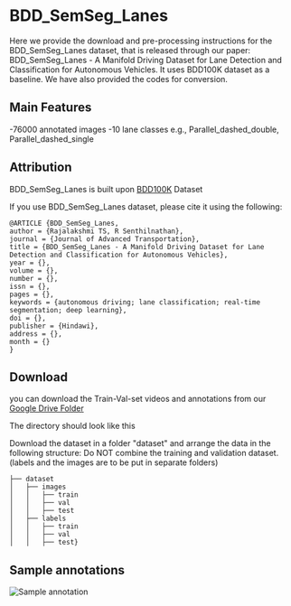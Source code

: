 # BDD_SemSeg_Lanes

Here we provide the download and pre-processing instructions for the BDD_SemSeg_Lanes dataset, that is released through our paper: BDD_SemSeg_Lanes - A Manifold Driving Dataset for Lane Detection and Classification for Autonomous Vehicles. It uses BDD100K dataset as a baseline. We have also provided the codes for conversion. 

## Main Features
-76000 annotated images
-10 lane classes e.g., Parallel_dashed_double, Parallel_dashed_single

## Attribution
BDD_SemSeg_Lanes is built upon [BDD100K](https://arxiv.org/abs/1805.04687) Dataset

If you use BDD_SemSeg_Lanes dataset, please cite it using the following:

    @ARTICLE {BDD_SemSeg_Lanes,
    author = {Rajalakshmi TS, R Senthilnathan},
    journal = {Journal of Advanced Transportation},
    title = {BDD_SemSeg_Lanes - A Manifold Driving Dataset for Lane Detection and Classification for Autonomous Vehicles},
    year = {},
    volume = {},
    number = {},
    issn = {},
    pages = {},
    keywords = {autonomous driving; lane classification; real-time segmentation; deep learning},
    doi = {},
    publisher = {Hindawi},
    address = {},
    month = {}
    }

## Download
you can download the Train-Val-set videos and annotations from our [Google Drive Folder](https://drive.google.com/drive/folders/1f-FgSjEyKFtVl6bh4zCESebYNLGUGXJ8?usp=sharing)

The directory should look like this

Download the dataset in a folder "dataset" and arrange the data in the following structure: Do NOT combine the training and validation dataset. (labels and the images are to be put in separate folders)

    ├── dataset
    │   ├── images
    │   │   ├── train
    │   │   ├── val
    │   │   ├── test
    │   ├── labels
    │   │   ├── train
    │   │   ├── val
    │   │   ├── test}

## Sample annotations

![Sample annotation](/assets/images/electrocat.png)

    
